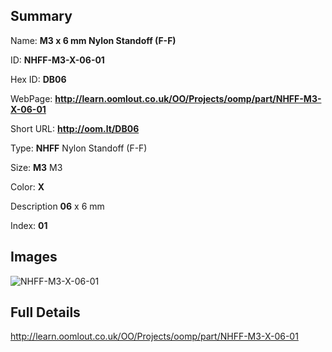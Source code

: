 

## Summary
 
Name: __M3 x 6 mm Nylon Standoff (F-F)__

ID: __NHFF-M3-X-06-01__

Hex ID: __DB06__

WebPage: __http://learn.oomlout.co.uk/OO/Projects/oomp/part/NHFF-M3-X-06-01__

Short URL: __http://oom.lt/DB06__


Type: __NHFF__ Nylon Standoff (F-F) 

Size: __M3__ M3 

Color: __X__  

Description __06__ x 6 mm 

Index: __01__


## Images
![NHFF-M3-X-06-01](http://oomlout.com/oomp-gen/parts/NHFF-M3-X-06-01/NHFF-M3-X-06-01_420.jpg)



## Full Details

 http://learn.oomlout.co.uk/OO/Projects/oomp/part/NHFF-M3-X-06-01














